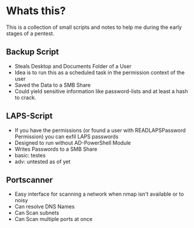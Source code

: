 # Whats this?

This is a collection of small scripts and notes to help me during the early stages of a pentest.

## Backup Script
- Steals Desktop and Documents Folder of a User
- Idea is to run this as a scheduled task in the permission context of the user
- Saved the Data to a SMB Share
- Could yield sensitive information like password-lists and at least a hash to crack.

## LAPS-Script
- If you have the permissions (or found a user with READLAPSPassword Permission) you can exfil LAPS passwords
- Designed to run without AD-PowerShell Module
- Writes Passwords to a SMB Share
- basic: testes
- adv: untested as of yet

## Portscanner
- Easy interface for scanning a network when nmap isn't available or to noisy
- Can resolve DNS Names
- Can Scan subnets
- Can Scan multiple ports at once
